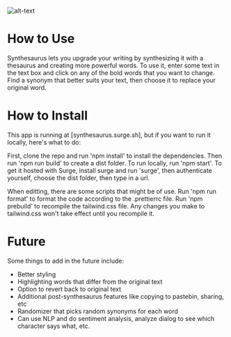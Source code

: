 ![alt-text](https://github.com/hollisma/Synthesaurus/blob/master/src/favicon.png "Synthesaurus")

# How to Use
Synthesaurus lets you upgrade your writing by synthesizing it with a thesaurus and creating more powerful words. To use it, enter some text in the text box and click on any of the bold words that you want to change. Find a synonym that better suits your text, then choose it to replace your original word.

# How to Install
This app is running at [synthesaurus.surge.sh], but if you want to run it locally, here's what to do: 

First, clone the repo and run 'npm install' to install the dependencies. Then run 'npm run build' to create a dist folder. To run locally, run 'npm start'. To get it hosted with Surge, install surge and run 'surge', then authenticate yourself, choose the dist folder, then type in a url. 

When editting, there are some scripts that might be of use. Run 'npm run format' to format the code according to the .prettierrc file. Run 'npm prebuild' to recompile the tailwind.css file. Any changes you make to tailwind.css won't take effect until you recompile it. 

# Future
Some things to add in the future include:
* Better styling
* Highlighting words that differ from the original text
* Option to revert back to original text
* Additional post-synthesaurus features like copying to pastebin, sharing, etc
* Randomizer that picks random synonyms for each word
* Can use NLP and do sentiment analysis, analyze dialog to see which character says what, etc.

